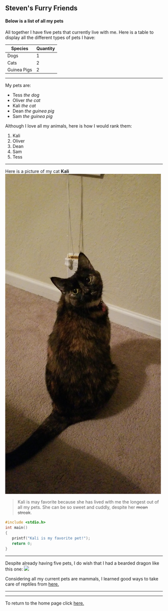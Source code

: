## Steven's Furry Friends ##

#### Below is a list of all my pets ####

All together I have five pets that currently live with me. Here is a table to display all the different types of pets I have:

Species | Quantity
--- | ---
Dogs | 1
Cats | 2
Guinea Pigs | 2


---

My pets are:

* Tess *the dog*
* Oliver *the cat*
* Kali *the cat*
* Dean *the guinea pig*
* Sam *the guinea pig*


Although I love all my animals, here is how I would rank them:

1. Kali
2. Oliver
3. Dean
4. Sam
5. Tess



***

Here is a picture of my cat **Kali** ![](Kali.jpg)





>Kali is may favorite because she has lived with me the longest out of all my pets.
>She can be so sweet and cuddly, despite her ~~mean streak~~.




```C
#include <stdio.h>
int main()
{
   printf("Kali is my favorite pet!");
   return 0;
}
```

***

Despite already having five pets, I do wish that I had a bearded dragon like this one:
![](http://rivista-cdn.reptilesmagazine.com/images/cache/cache_6/cache_e/cache_a/bearded-dragon-care-5001-4d13fae6.jpeg?ver=1531062996&aspectratio=1.5923566878981)



Considering all my current pets are mammals, I learned good ways to take care of reptiles from [here.](<http://www.reptilesmagazine.com/Care-Sheets/Lizards/Bearded-Dragon/>)

***


***

To return to the home page click [here.](https://github.com/StevenVaughan97/My-Pets/blob/master/README.md)
